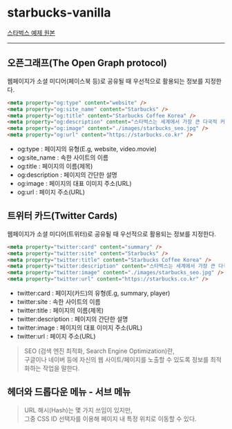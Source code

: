 # starbucks-vanilla
<a href="https://github.com/ParkYoungWoong/starbucks-vanilla-app">스타벅스 예제 원본</a>

----

## 오픈그래프(The Open Graph protocol)
<span>웹페이지가 소셜 미디어(페이스북 등)로 공유될 때 우선적으로 활용되는 정보를 지정한다.</span>
```html
<meta property="og:type" content="website" />
<meta property="og:site_name" content="Starbucks" />
<meta property="og:title" content="Starbucks Coffee Korea" />
<meta property="og:description" content="스타벅스는 세계에서 가장 큰 다국적 커피 전문점으로, 64개국에서 총 23,187개의 매점을 운영하고 있습니다." />
<meta property="og:image" content="./images/starbucks_seo.jpg" />
<meta property="og:url" content="https://starbucks.co.kr" />
```
- og:type : 페이지의 유형(E.g, website, video.movie)
- og:site_name : 속한 사이트의 이름
- og:title : 페이지의 이름(제목)
- og:description : 페이지의 간단한 설명
- og:image : 페이지의 대표 이미지 주소(URL)
- og:url : 페이지 주소(URL)

## 트위터 카드(Twitter Cards)
<span>웹페이지가 소셜 미디어(트위터)로 공유될 때 우선적으로 활용되는 정보를 지정한다.</span>
```html
<meta property="twitter:card" content="summary" />
<meta property="twitter:site" content="Starbucks" />
<meta property="twitter:title" content="Starbucks Coffee Korea" />
<meta property="twitter:description" content="스타벅스는 세계에서 가장 큰 다국적 커피 전문점으로, 64개국에서 총 23,187개의 매점을 운영하고 있습니다." />
<meta property="twitter:image" content="./images/starbucks_seo.jpg" />
<meta property="twitter:url" content="https://starbucks.co.kr" />
```
- twitter:card : 페이지(카드)의 유형(E.g, summary, player)
- twitter:site : 속한 사이트의 이름
- twitter:title : 페이지의 이름(제목)
- twitter:description : 페이지의 간단한 설명
- twitter:image : 페이지의 대표 이미지 주소(URL)
- twitter:url : 페이지 주소(URL)
> SEO (검색 엔진 최적화, Search Engine Optimization)란,  
> 구글이나 네이버 등에 자신의 웹 사이트/페이지를 노출할 수 있도록 정보를 최적화하는 작업을 말한다.

## 헤더와 드롭다운 메뉴 - 서브 메뉴
> URL 해시(Hash)는 몇 가지 쓰임이 있지만,   
>그중 CSS ID 선택자를 이용해 페이지 내 특정 위치로 이동할 수 있다.